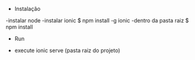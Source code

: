 * Instalação

-instalar node
-instalar ionic $ npm install -g ionic
-dentro da pasta raiz $ npm install

* Run
- execute ionic serve (pasta raiz do projeto)
